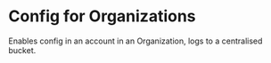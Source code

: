 # Config for Organizations

Enables config in an account in an Organization, logs to a centralised bucket.
